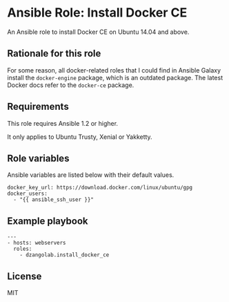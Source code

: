 # Ansible Role: Install Docker CE

An Ansible role to install Docker CE on Ubuntu 14.04 and above.

## Rationale for this role

For some reason, all docker-related roles that I could find in Ansible Galaxy install the `docker-engine` package, which is an outdated package. The latest Docker docs refer to the `docker-ce` package.

## Requirements

This role requires Ansible 1.2 or higher.

It only applies to Ubuntu Trusty, Xenial or Yakketty.

## Role variables

Ansible variables are listed below with their default values.

```
docker_key_url: https://download.docker.com/linux/ubuntu/gpg
docker_users:
  - "{{ ansible_ssh_user }}"
```

## Example playbook

```
---
- hosts: webservers
  roles:
  	- dzangolab.install_docker_ce
```

## License

MIT

